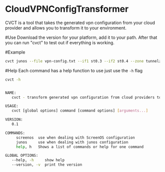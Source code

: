 # CloudVPNConfigTransformer
CVCT is a tool that takes the generated vpn configuration from your cloud provider and allows you to transform it to your environment.

#Use 
Download the version for your platform, add it to your path. After that you can run "cvct" to test out if everything is working.


#Example
```bash
cvct junos --file vpn-config.txt --if1 st0.3 --if2 st0.4 --zone tunnelzone --external-if ge-0/0/2.0 --external-zone Untrust --cidr 10.60.0.0/16 --nc
```
#Help
Each command has a help function to use just use the `-h` flag

```bash
cvct -h
```

```bash

NAME:
   cvct - transform generated vpn configuration from cloud providers to represent your environment

USAGE:
   cvct [global options] command [command options] [arguments...]

VERSION:
   0.1

COMMANDS:
     screenos  use when dealing with ScreenOS configuration
     junos     use when dealing with junos configuration
     help, h   Shows a list of commands or help for one command

GLOBAL OPTIONS:
   --help, -h     show help
   --version, -v  print the version

```
